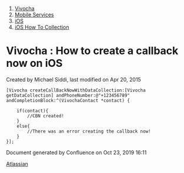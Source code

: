 1.  [Vivocha](index.html)
2.  [Mobile Services](Mobile-Services_1048602.html)
3.  [iOS](iOS_5079111.html)
4.  [iOS How To Collection](5079105.html)

<span id="title-text"> Vivocha : How to create a callback now on iOS </span>
============================================================================

Created by <span class="author"> Michael Siddi</span>, last modified on
Apr 20, 2015

``` syntaxhighlighter-pre
[Vivocha createCallBackNowWithDataCollection:[Vivocha getDataCollection] andPhoneNumber:@"+123456789" andCompletionBlock:^(VivochaContact *contact) {

    if(contact){
        //CBN created!
    }
    else{
        //There was an error creating the callback now!
    }
}];
```

Document generated by Confluence on Oct 23, 2019 16:11

[Atlassian](http://www.atlassian.com/)
